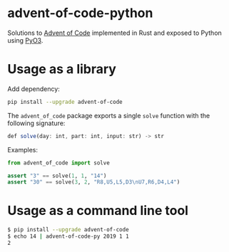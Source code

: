 # advent-of-code-python
Solutions to [Advent of Code](https://adventofcode.com/) implemented in Rust and exposed to Python using [PyO3](https://pyo3.rs/).

# Usage as a library
Add dependency:

```sh
pip install --upgrade advent-of-code
```

The `advent_of_code` package exports a single `solve` function with the following signature:

```js
def solve(day: int, part: int, input: str) -> str
```

Examples:

```python
from advent_of_code import solve

assert "3" == solve(1, 1, "14")
assert "30" == solve(3, 2, "R8,U5,L5,D3\nU7,R6,D4,L4")
```

# Usage as a command line tool

```sh
$ pip install --upgrade advent-of-code
$ echo 14 | advent-of-code-py 2019 1 1
2
```
